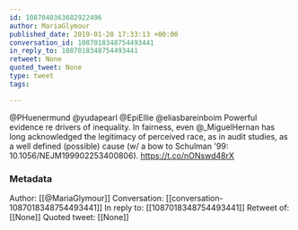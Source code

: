 ```yaml
---
id: 1087040363682922496
author: MariaGlymour
published_date: 2019-01-20 17:33:13 +00:00
conversation_id: 1087018348754493441
in_reply_to: 1087018348754493441
retweet: None
quoted_tweet: None
type: tweet
tags:

---
```


@PHuenermund @yudapearl @EpiEllie @eliasbareinboim Powerful evidence re drivers of inequality. In fairness, even @_MiguelHernan has long acknowledged the legitimacy of perceived race, as in audit studies, as a well defined (possible) cause (w/ a bow to Schulman '99: 10.1056/NEJM199902253400806). https://t.co/nONswd48rX

### Metadata

Author: [[@MariaGlymour]]
Conversation: [[conversation-1087018348754493441]]
In reply to: [[1087018348754493441]]
Retweet of: [[None]]
Quoted tweet: [[None]]
